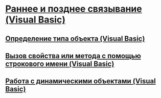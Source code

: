 # [Раннее и позднее связывание (Visual Basic)](early-and-late-binding.md)
## [Определение типа объекта (Visual Basic)](determining-object-type.md)
## [Вызов свойства или метода с помощью строкового имени (Visual Basic)](calling-a-property-or-method-using-a-string-name.md)
## [Работа с динамическими объектами (Visual Basic)](working-with-dynamic-objects.md)
